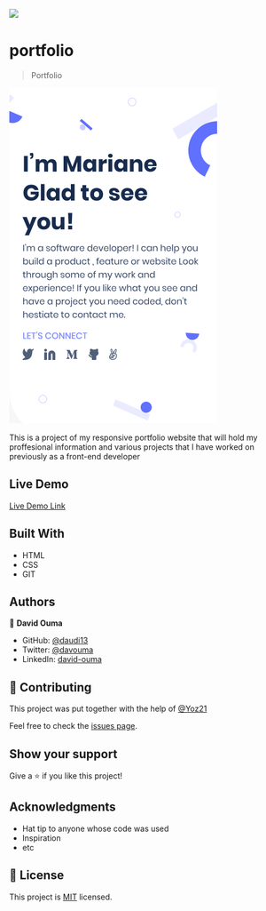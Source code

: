 ![](https://img.shields.io/badge/Microverse-blueviolet)

# portfolio

> Portfolio

![screenshot](./headline-mobile.png)

This is a project of my responsive portfolio website that will hold my proffesional information and various projects that I have worked on previously as a front-end developer

## Live Demo

[Live Demo Link](https://daudi13.github.io/portfolio/)

## Built With

- HTML
- CSS
- GIT


## Authors

👤 **David Ouma**

- GitHub: [@daudi13](https://github.com/daudi13)
- Twitter: [@davouma](https://twitter.com/davouma)
- LinkedIn: [david-ouma](https://linkedin.com/in/david-ouma)


## 🤝 Contributing

This project was put together with the help of [@Yoz21](https://github.com/Yoz21)

Feel free to check the [issues page](../../issues/).

## Show your support

Give a ⭐️ if you like this project!

## Acknowledgments

- Hat tip to anyone whose code was used
- Inspiration
- etc

## 📝 License

This project is [MIT](./MIT.md) licensed.